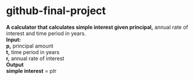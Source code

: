 # github-final-project  
**A calculator that calculates simple interest given principal,** annual rate of interest and time period in years.  
**Input:**  
   **p,** principal amount  
   **t,** time period in years  
   **r,** annual rate of interest  
**Output**  
   **simple interest** = p*t*r
